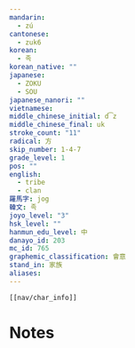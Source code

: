 ```yaml
---
mandarin:
  - zú
cantonese:
  - zuk6
korean:
  - 족
korean_native: ""
japanese:
  - ZOKU
  - SOU
japanese_nanori: ""
vietnamese:
middle_chinese_initial: d͡z
middle_chinese_final: uk
stroke_count: "11"
radical: 方
skip_number: 1-4-7
grade_level: 1
pos: ""
english:
  - tribe
  - clan
羅馬字: jog
韓文: 족
joyo_level: "3"
hsk_level: ""
hanmun_edu_level: 中
danayo_id: 203
mc_id: 765
graphemic_classification: 會意
stand_in: 家族
aliases:
---
```

```meta-bind-embed
[[nav/char_info]]
```

# Notes
